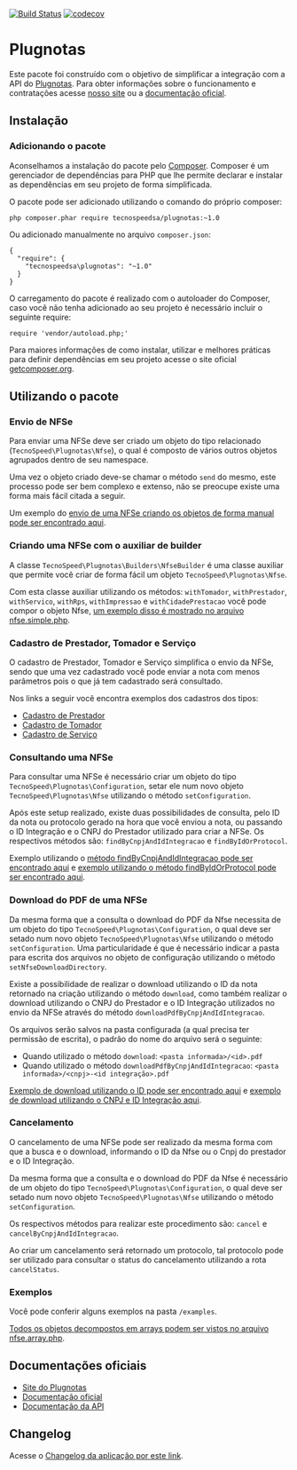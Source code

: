 [![Build Status](https://travis-ci.org/tecnospeed/plugnotas-php.svg?branch=master)](https://travis-ci.org/tecnospeed/plugnotas-php) [![codecov](https://codecov.io/gh/tecnospeed/plugnotas-php/branch/master/graph/badge.svg)](https://codecov.io/gh/tecnospeed/plugnotas-php)
# Plugnotas

Este pacote foi construído com o objetivo de simplificar a integração com a API do [Plugnotas](https://plugnotas.com.br).
Para obter informações sobre o funcionamento e contratações acesse [nosso site](https://plugnotas.com.br) ou a [documentação oficial](https://atendimento.tecnospeed.com.br/hc/pt-br/categories/360001354313-Plugnotas).

## Instalação

### Adicionando o pacote

Aconselhamos a instalação do pacote pelo [Composer](https://getcomposer.org). Composer é um gerenciador de dependências para PHP que lhe permite declarar e instalar as dependências em seu projeto de forma simplificada.

O pacote pode ser adicionado utilizando o comando do próprio composer:

```
php composer.phar require tecnospeedsa/plugnotas:~1.0
```

Ou adicionado manualmente no arquivo `composer.json`:

```
{
  "require": {
    "tecnospeedsa\plugnotas": "~1.0"
  }
}
```

O carregamento do pacote é realizado com o autoloader do Composer, caso você não tenha adicionado ao seu projeto é necessário incluir o seguinte require:

```
require 'vendor/autoload.php;'
```

Para maiores informações de como instalar, utilizar e melhores práticas para definir dependências em seu projeto acesse o site oficial [getcomposer.org](https://getcomposer.org).

## Utilizando o pacote

### Envio de NFSe

Para enviar uma NFSe deve ser criado um objeto do tipo relacionado (`TecnoSpeed\Plugnotas\Nfse`), o qual é composto de vários outros objetos agrupados dentro de seu namespace.

Uma vez o objeto criado deve-se chamar o método `send` do mesmo, este processo pode ser bem complexo e extenso, não se preocupe existe uma forma mais fácil citada a seguir.

Um exemplo do [envio de uma NFSe criando os objetos de forma manual pode ser encontrado aqui](https://github.com/tecnospeed/plugnotas-php/blob/master/examples/nfse.full.php).

### Criando uma NFSe com o auxiliar de builder

A classe `TecnoSpeed\Plugnotas\Builders\NfseBuilder` é uma classe auxiliar que permite você criar de forma fácil um objeto `TecnoSpeed\Plugnotas\Nfse`.

Com esta classe auxiliar utilizando os métodos: `withTomador`, `withPrestador`, `withServico`, `withRps`, `withImpressao` e `withCidadePrestacao` você pode compor o objeto Nfse, [um exemplo disso é mostrado no arquivo nfse.simple.php](https://github.com/tecnospeed/plugnotas-php/blob/master/examples/nfse.simple.php).


### Cadastro de Prestador, Tomador e Serviço

O cadastro de Prestador, Tomador e Serviço simplifica o envio da NFSe, sendo que uma vez cadastrado você pode enviar a nota com menos parâmetros pois o que já tem cadastrado será consultado.

Nos links a seguir você encontra exemplos dos cadastros dos tipos:

* [Cadastro de Prestador](https://github.com/tecnospeed/plugnotas-php/blob/master/examples/nfse.prestador.create.php)
* [Cadastro de Tomador](https://github.com/tecnospeed/plugnotas-php/blob/master/examples/nfse.tomador.create.php)
* [Cadastro de Serviço](https://github.com/tecnospeed/plugnotas-php/blob/master/examples/nfse.servico.create.php)

### Consultando uma NFSe

Para consultar uma NFSe é necessário criar um objeto do tipo `TecnoSpeed\Plugnotas\Configuration`, setar ele num novo objeto `TecnoSpeed\Plugnotas\Nfse` utilizando o método `setConfiguration`.

Após este setup realizado, existe duas possibilidades de consulta, pelo ID da nota ou protocolo gerado na hora que você enviou a nota, ou passando o ID Integração e o CNPJ do Prestador utilizado para criar a NFSe. Os respectivos métodos são: `findByCnpjAndIdIntegracao` e `findByIdOrProtocol`.

Exemplo utilizando o [método findByCnpjAndIdIntegracao pode ser encontrado aqui](https://github.com/tecnospeed/plugnotas-php/blob/master/examples/nfse.consulta.cnpjId.php) e [exemplo utilizando o método findByIdOrProtocol pode ser encontrado aqui](https://github.com/tecnospeed/plugnotas-php/blob/master/examples/nfse.consulta.cnpjId.php).

### Download do PDF de uma NFSe

Da mesma forma que a consulta o download do PDF da Nfse necessita de um objeto do tipo `TecnoSpeed\Plugnotas\Configuration`, o qual deve ser setado num novo objeto `TecnoSpeed\Plugnotas\Nfse` utilizando o método `setConfiguration`.
Uma particularidade é que é necessário indicar a pasta para escrita dos arquivos no objeto de configuração utilizando o método `setNfseDownloadDirectory`.

Existe a possibilidade de realizar o download utilizando o ID da nota retornado na criação utilizando o método `download`, como também realizar o download utilizando o CNPJ do Prestador e o ID Integração utilizados no envio da NFSe através do método `downloadPdfByCnpjAndIdIntegracao`.

Os arquivos serão salvos na pasta configurada (a qual precisa ter permissão de escrita), o padrão do nome do arquivo será o seguinte:

* Quando utilizado o método `download`: ```<pasta informada>/<id>.pdf```
* Quando utilizado o método `downloadPdfByCnpjAndIdIntegracao`: ```<pasta informada>/<cnpj>-<id integração>.pdf```

[Exemplo de download utilizando o ID pode ser encontrado aqui](https://github.com/tecnospeed/plugnotas-php/blob/master/examples/nfse.download.php) e [exemplo de download utilizando o CNPJ e ID Integração aqui](https://github.com/tecnospeed/plugnotas-php/blob/master/examples/nfse.download.cnpjId.php).

### Cancelamento

O cancelamento de uma NFSe pode ser realizado da mesma forma com que a busca e o download, informando o ID da Nfse ou o Cnpj do prestador e o ID Integração.

Da mesma forma que a consulta e o download do PDF da Nfse é necessário de um objeto do tipo `TecnoSpeed\Plugnotas\Configuration`, o qual deve ser setado num novo objeto `TecnoSpeed\Plugnotas\Nfse` utilizando o método `setConfiguration`.

Os respectivos métodos para realizar este procedimento são: `cancel` e `cancelByCnpjAndIdIntegracao`.

Ao criar um cancelamento será retornado um protocolo, tal protocolo pode ser utilizado para consultar o status do cancelamento utilizando a rota `cancelStatus`.

### Exemplos

Você pode conferir alguns exemplos na pasta `/examples`.

[Todos os objetos decompostos em arrays podem ser vistos no arquivo nfse.array.php](https://github.com/tecnospeed/plugnotas-php/blob/master/examples/nfse.array.php).

## Documentações oficiais
- [Site do Plugnotas](https://plugnotas.com.br/)
- [Documentação oficial](https://atendimento.tecnospeed.com.br/hc/pt-br/categories/360001354313-Plugnotas)
- [Documentação da API](https://docs.plugnotas.com.br/)

## Changelog
Acesse o [Changelog da aplicação por este link](https://github.com/tecnospeed/plugnotas-php/blob/master/CHANGELOG.md).
